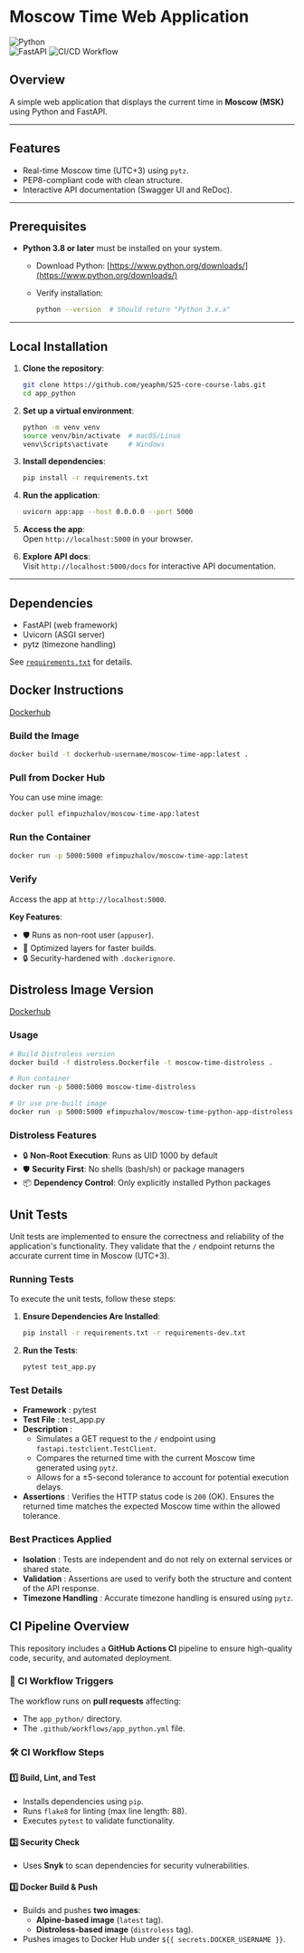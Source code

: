 # Moscow Time Web Application

![Python](https://img.shields.io/badge/Python-3.8%2B-blue)  
![FastAPI](https://img.shields.io/badge/Framework-FastAPI-green)
![CI/CD Workflow](https://github.com/yeaphm/S25-core-course-labs/actions/workflows/python_app_ci.yml/badge.svg)

## Overview

A simple web application that displays the current time in **Moscow (MSK)** using Python and FastAPI.  

---

## Features  

- Real-time Moscow time (UTC+3) using `pytz`.  
- PEP8-compliant code with clean structure.  
- Interactive API documentation (Swagger UI and ReDoc).  

---

## Prerequisites  

- **Python 3.8 or later** must be installed on your system.  
  - Download Python: [https://www.python.org/downloads/](https://www.python.org/downloads/)  
  - Verify installation:  

    ```bash
    python --version  # Should return "Python 3.x.x"
    ```

---

## Local Installation  

1. **Clone the repository**:  

   ```bash
   git clone https://github.com/yeaphm/S25-core-course-labs.git
   cd app_python
   ```

2. **Set up a virtual environment**:  

   ```bash
   python -m venv venv
   source venv/bin/activate  # macOS/Linux
   venv\Scripts\activate     # Windows
   ```

3. **Install dependencies**:  

   ```bash
   pip install -r requirements.txt
   ```

4. **Run the application**:  

   ```bash
   uvicorn app:app --host 0.0.0.0 --port 5000
   ```

5. **Access the app**:  
   Open `http://localhost:5000` in your browser.  

6. **Explore API docs**:  
   Visit `http://localhost:5000/docs` for interactive API documentation.  

---

## Dependencies  

- FastAPI (web framework)  
- Uvicorn (ASGI server)  
- pytz (timezone handling)  

See [`requirements.txt`](./requirements.txt) for details.

## Docker Instructions

[Dockerhub](https://hub.docker.com/r/efimpuzhalov/moscow-time-python-app)

### Build the Image

```bash
docker build -t dockerhub-username/moscow-time-app:latest .
```

### Pull from Docker Hub

You can use mine image:

```bash
docker pull efimpuzhalov/moscow-time-app:latest
```

### Run the Container

```bash
docker run -p 5000:5000 efimpuzhalov/moscow-time-app:latest
```

### Verify

Access the app at `http://localhost:5000`.

**Key Features**:  

- 🛡️ Runs as non-root user (`appuser`).  
- 🐳 Optimized layers for faster builds.  
- 🔒 Security-hardened with `.dockerignore`.

## Distroless Image Version

[Dockerhub](https://hub.docker.com/r/efimpuzhalov/moscow-time-python-app-distroless)

### Usage

```bash
# Build Distroless version
docker build -f distroless.Dockerfile -t moscow-time-distroless .

# Run container
docker run -p 5000:5000 moscow-time-distroless

# Or use pre-built image
docker run -p 5000:5000 efimpuzhalov/moscow-time-python-app-distroless:latest
```

### Distroless Features

- 🔒 **Non-Root Execution**: Runs as UID 1000 by default
- 🛡️ **Security First**: No shells (bash/sh) or package managers
- 📦 **Dependency Control**: Only explicitly installed Python packages

## Unit Tests

Unit tests are implemented to ensure the correctness and reliability of the application's functionality. They validate that the `/` endpoint returns the accurate current time in Moscow (UTC+3).

### Running Tests

To execute the unit tests, follow these steps:

1. **Ensure Dependencies Are Installed**:

   ```bash
   pip install -r requirements.txt -r requirements-dev.txt
   ```

2. **Run the Tests**:

   ```bash
   pytest test_app.py
   ```

### Test Details

- **Framework** : pytest
- **Test File** : test_app.py
- **Description** :
  - Simulates a GET request to the `/` endpoint using `fastapi.testclient.TestClient`.
  - Compares the returned time with the current Moscow time generated using `pytz`.
  - Allows for a ±5-second tolerance to account for potential execution delays.
- **Assertions** :
   Verifies the HTTP status code is `200` (OK).
   Ensures the returned time matches the expected Moscow time within the allowed tolerance.

### Best Practices Applied

- **Isolation** : Tests are independent and do not rely on external services or shared state.
- **Validation** : Assertions are used to verify both the structure and content of the API response.
- **Timezone Handling** : Accurate timezone handling is ensured using `pytz`.

## **CI Pipeline Overview**

This repository includes a **GitHub Actions CI** pipeline to ensure high-quality code, security, and automated deployment.

### **🔄 CI Workflow Triggers**

The workflow runs on **pull requests** affecting:

- The `app_python/` directory.
- The `.github/workflows/app_python.yml` file.

### **🛠️ CI Workflow Steps**

#### **1️⃣ Build, Lint, and Test**

- Installs dependencies using `pip`.
- Runs `flake8` for linting (max line length: 88).
- Executes `pytest` to validate functionality.

#### **2️⃣ Security Check**

- Uses **Snyk** to scan dependencies for security vulnerabilities.

#### **3️⃣ Docker Build & Push**

- Builds and pushes **two images**:
  - **Alpine-based image** (`latest` tag).
  - **Distroless-based image** (`distroless` tag).
- Pushes images to Docker Hub under `${{ secrets.DOCKER_USERNAME }}`.
